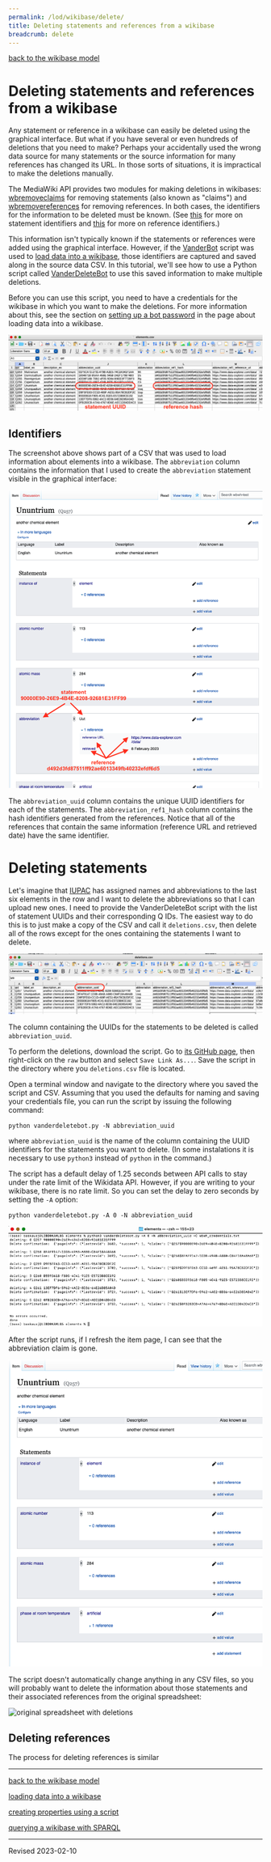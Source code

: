 ```yaml
---
permalink: /lod/wikibase/delete/
title: Deleting statements and references from a wikibase
breadcrumb: delete
---
```


[back to the wikibase model](../)

# Deleting statements and references from a wikibase

Any statement or reference in a wikibase can easily be deleted using the graphical interface. But what if you have several or even hundreds of deletions that you need to make? Perhaps your accidentally used the wrong data source for many statements or the source information for many references has changed its URL. In those sorts of situations, it is impractical to make the deletions manually. 

The MediaWiki API provides two modules for making deletions in wikibases: [wbremoveclaims](https://www.wikidata.org/w/api.php?action=help&modules=wbremoveclaims) for removing statements (also known as "claims") and [wbremovereferences](https://www.wikidata.org/w/api.php?action=help&modules=wbremovereferences) for removing references. In both cases, the identifiers for the information to be deleted must be known. (See [this](../#statement-instances) for more on statement identifiers and [this](../#references) for more on reference identifiers.) 

This information isn't typically known if the statements or references were added using the graphical interface. However, if the [VanderBot](http://vanderbi.lt/vanderbot) script was used to [load data into a wikibase](../load/), those identifiers are captured and saved along in the source data CSV. In this tutorial, we'll see how to use a Python script called [VanderDeleteBot](https://github.com/HeardLibrary/linked-data/blob/master/vanderbot/vanderdeletebot.md) to use this saved information to make multiple deletions. 

Before you can use this script, you need to have a credentials for the wikibase in which you want to make the deletions. For more information about this, see the section on [setting up a bot password](../load/#set-up-a-bot-password) in the page about loading data into a wikibase.

![CSV containing uploaded data](images/uploaded_data.png)

## Identifiers

The screenshot above shows part of a CSV that was used to load information about elements into a wikibase. The `abbreviation` column contains the information that I used to create the `abbreviation` statement visible in the graphical interface:

![GUI interface view of statement and reference](images/identifiers_gui.png)

The `abbreviation_uuid` column contains the unique UUID identifiers for each of the statements. The `abbreviation_ref1_hash` column contains the hash identifiers generated from the references. Notice that all of the references that contain the same information (reference URL and retrieved date) have the same identifier.

# Deleting statements

Let's imagine that [IUPAC](https://iupac.org/) has assigned names and abbreviations to the last six elements in the row and I want to delete the abbreviations so that I can upload new ones. I need to provide the VanderDeleteBot script with the list of statement UUIDs and their corresponding Q IDs. The easiest way to do this is to just make a copy of the CSV and call it `deletions.csv`, then delete all of the rows except for the ones containing the statements I want to delete.

![rows with statements to be deleted](images/deletions_csv.png)

The column containing the UUIDs for the statements to be deleted is called `abbreviation_uuid`.

To perform the deletions, download the script. Go to [its GitHub page](https://github.com/HeardLibrary/linked-data/blob/master/vanderbot/vanderdeletebot.py), then right-click on the `raw` button and select `Save Link As...`. Save the script in the directory where you `deletions.csv` file is located. 

Open a terminal window and navigate to the directory where you saved the script and CSV. Assuming that you used the defaults for naming and saving your credentials file, you can run the script by issuing the following command:

```
python vanderdeletebot.py -N abbreviation_uuid
```

where `abbreviation_uuid` is the name of the column containing the UUID identifiers for the statements you want to delete. (In some instalations it is necessary to use `python3` instead of `python` in the command.)

The script has a default delay of 1.25 seconds between API calls to stay under the rate limit of the Wikidata API. However, if you are writing to your wikibase, there is no rate limit. So you can set the delay to zero seconds by setting the `-A` option:

```
python vanderdeletebot.py -A 0 -N abbreviation_uuid
```

![screenshot of script running](images/script_running.png)

After the script runs, if I refresh the item page, I can see that the abbreviation claim is gone.

![screenshot of item after deletion](images/finished_gui.png)

The script doesn't automatically change anything in any CSV files, so you will probably want to delete the information about those statements and their associated references from the original spreadsheet:

![original spreadsheet with deletions](images/.png)

## Deleting references

The process for deleting references is similar

----

[back to the wikibase model](../)

[loading data into a wikibase](../load/)

[creating properties using a script](../properties/)

[querying a wikibase with SPARQL](../sparql/)

----
Revised 2023-02-10
